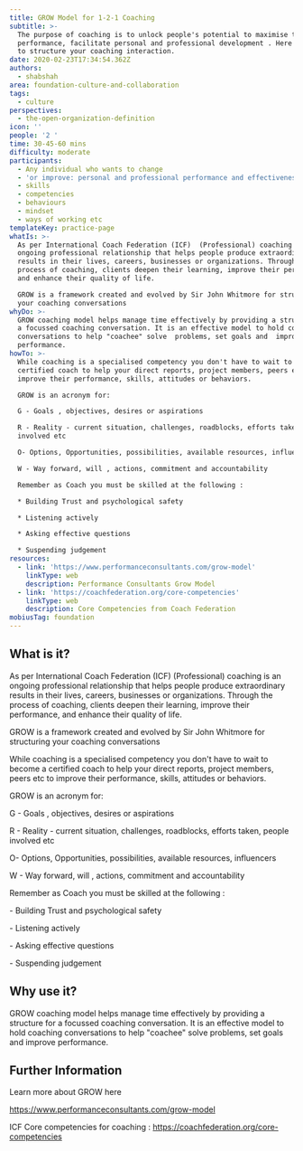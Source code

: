 ```yaml
---
title: GROW Model for 1-2-1 Coaching
subtitle: >-
  The purpose of coaching is to unlock people's potential to maximise their
  performance, facilitate personal and professional development . Here's a tool
  to structure your coaching interaction.
date: 2020-02-23T17:34:54.362Z
authors:
  - shabshah
area: foundation-culture-and-collaboration
tags:
  - culture
perspectives:
  - the-open-organization-definition
icon: ''
people: '2 '
time: 30-45-60 mins
difficulty: moderate
participants:
  - Any individual who wants to change
  - 'or improve: personal and professional performance and effectiveness'
  - skills
  - competencies
  - behaviours
  - mindset
  - ways of working etc
templateKey: practice-page
whatIs: >-
  As per International Coach Federation (ICF)  (Professional) coaching is an
  ongoing professional relationship that helps people produce extraordinary
  results in their lives, careers, businesses or organizations. Through the
  process of coaching, clients deepen their learning, improve their performance,
  and enhance their quality of life.

  GROW is a framework created and evolved by Sir John Whitmore for structuring
  your coaching conversations
whyDo: >-
  GROW coaching model helps manage time effectively by providing a structure for
  a focussed coaching conversation. It is an effective model to hold coaching
  conversations to help "coachee" solve  problems, set goals and  improve
  performance. 
howTo: >-
  While coaching is a specialised competency you don't have to wait to become a
  certified coach to help your direct reports, project members, peers etc to
  improve their performance, skills, attitudes or behaviors. 

  GROW is an acronym for:

  G - Goals , objectives, desires or aspirations

  R - Reality - current situation, challenges, roadblocks, efforts taken, people
  involved etc

  O- Options, Opportunities, possibilities, available resources, influencers

  W - Way forward, will , actions, commitment and accountability

  Remember as Coach you must be skilled at the following :

  * Building Trust and psychological safety

  * Listening actively

  * Asking effective questions

  * Suspending judgement
resources:
  - link: 'https://www.performanceconsultants.com/grow-model'
    linkType: web
    description: Performance Consultants Grow Model
  - link: 'https://coachfederation.org/core-competencies'
    linkType: web
    description: Core Competencies from Coach Federation
mobiusTag: foundation
---
```

## What is it?

As per International Coach Federation (ICF)  (Professional) coaching is an ongoing professional relationship that helps people produce extraordinary results in their lives, careers, businesses or organizations. Through the process of coaching, clients deepen their learning, improve their performance, and enhance their quality of life.

GROW is a framework created and evolved by Sir John Whitmore for structuring your coaching conversations

While coaching is a specialised competency you don't have to wait to become a certified coach to help your direct reports, project members, peers etc to improve their performance, skills, attitudes or behaviors.

GROW is an acronym for:

G - Goals , objectives, desires or aspirations

R - Reality - current situation, challenges, roadblocks, efforts taken, people involved etc

O- Options, Opportunities, possibilities, available resources, influencers

W - Way forward, will , actions, commitment and accountability

Remember as Coach you must be skilled at the following :

\- Building Trust and psychological safety

\- Listening actively

\- Asking effective questions

\- Suspending judgement

## Why use it?

GROW coaching model helps manage time effectively by providing a structure for a focussed coaching conversation. It is an effective model to hold coaching conversations to help "coachee" solve  problems, set goals and  improve performance.



## Further Information

Learn more about GROW here

<https://www.performanceconsultants.com/grow-model>

ICF Core competencies for coaching : <https://coachfederation.org/core-competencies>
